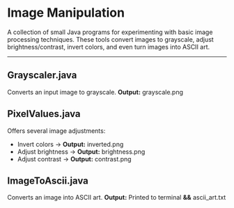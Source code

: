 # Image Manipulation
A collection of small Java programs for experimenting with basic image processing techniques. These tools convert images to grayscale, adjust brightness/contrast, invert colors, and even turn images into ASCII art.

---

## Grayscaler.java
Converts an input image to grayscale.
**Output:** grayscale.png

## PixelValues.java
Offers several image adjustments:
- Invert colors → **Output:** inverted.png
- Adjust brightness → **Output:** brightness.png
- Adjust contrast → **Output:** contrast.png

## ImageToAscii.java
Converts an image into ASCII art.
**Output:** Printed to terminal **&&** ascii_art.txt
